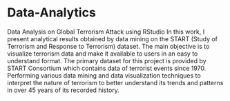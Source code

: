# Data-Analytics
Data Analysis on Global Terrorism Attack using RStudio
In this work, I present analytical results obtained by data mining on the START (Study of Terrorism and Response to Terrorism) dataset. The main objective is to visualize terrorism data and make it available to users in an easy to understand format.
The primary dataset for this project is provided by START Consortium which contains data of terrorist events since 1970. Performing various data mining and data visualization techniques to interpret the nature of terrorism to better understand its trends and patterns in over 45 years of its recorded history.
